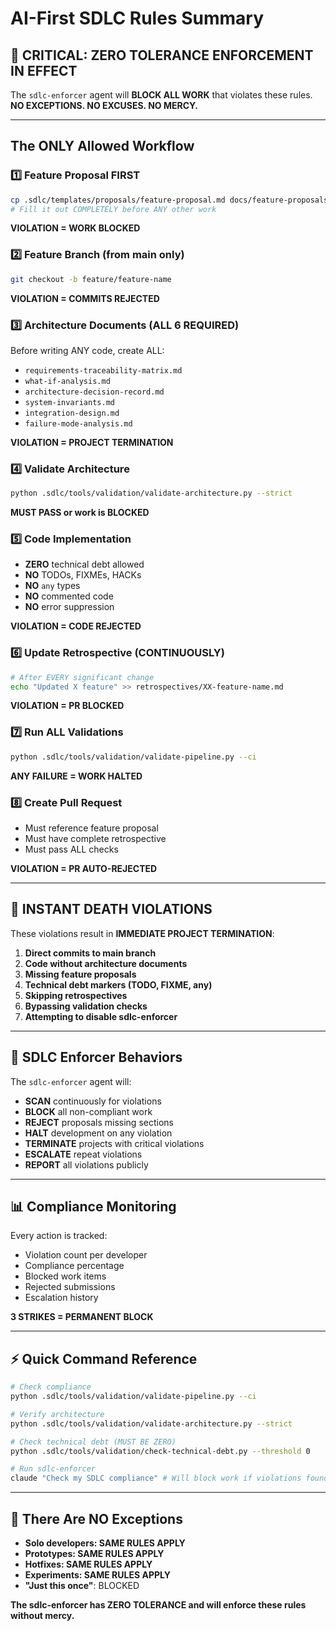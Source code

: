 # AI-First SDLC Rules Summary

## 🚨 CRITICAL: ZERO TOLERANCE ENFORCEMENT IN EFFECT

The `sdlc-enforcer` agent will **BLOCK ALL WORK** that violates these rules.
**NO EXCEPTIONS. NO EXCUSES. NO MERCY.**

---

## The ONLY Allowed Workflow

### 1️⃣ Feature Proposal FIRST
```bash
cp .sdlc/templates/proposals/feature-proposal.md docs/feature-proposals/XX-feature-name.md
# Fill it out COMPLETELY before ANY other work
```
**VIOLATION = WORK BLOCKED**

### 2️⃣ Feature Branch (from main only)
```bash
git checkout -b feature/feature-name
```
**VIOLATION = COMMITS REJECTED**

### 3️⃣ Architecture Documents (ALL 6 REQUIRED)
Before writing ANY code, create ALL:
- `requirements-traceability-matrix.md`
- `what-if-analysis.md`
- `architecture-decision-record.md`
- `system-invariants.md`
- `integration-design.md`
- `failure-mode-analysis.md`

**VIOLATION = PROJECT TERMINATION**

### 4️⃣ Validate Architecture
```bash
python .sdlc/tools/validation/validate-architecture.py --strict
```
**MUST PASS or work is BLOCKED**

### 5️⃣ Code Implementation
- **ZERO** technical debt allowed
- **NO** TODOs, FIXMEs, HACKs
- **NO** `any` types
- **NO** commented code
- **NO** error suppression

**VIOLATION = CODE REJECTED**

### 6️⃣ Update Retrospective (CONTINUOUSLY)
```bash
# After EVERY significant change
echo "Updated X feature" >> retrospectives/XX-feature-name.md
```
**VIOLATION = PR BLOCKED**

### 7️⃣ Run ALL Validations
```bash
python .sdlc/tools/validation/validate-pipeline.py --ci
```
**ANY FAILURE = WORK HALTED**

### 8️⃣ Create Pull Request
- Must reference feature proposal
- Must have complete retrospective
- Must pass ALL checks

**VIOLATION = PR AUTO-REJECTED**

---

## 🔴 INSTANT DEATH VIOLATIONS

These violations result in **IMMEDIATE PROJECT TERMINATION**:

1. **Direct commits to main branch**
2. **Code without architecture documents**
3. **Missing feature proposals**
4. **Technical debt markers (TODO, FIXME, any)**
5. **Skipping retrospectives**
6. **Bypassing validation checks**
7. **Attempting to disable sdlc-enforcer**

---

## 🤖 SDLC Enforcer Behaviors

The `sdlc-enforcer` agent will:
- **SCAN** continuously for violations
- **BLOCK** all non-compliant work
- **REJECT** proposals missing sections
- **HALT** development on any violation
- **TERMINATE** projects with critical violations
- **ESCALATE** repeat violations
- **REPORT** all violations publicly

---

## 📊 Compliance Monitoring

Every action is tracked:
- Violation count per developer
- Compliance percentage
- Blocked work items
- Rejected submissions
- Escalation history

**3 STRIKES = PERMANENT BLOCK**

---

## ⚡ Quick Command Reference

```bash
# Check compliance
python .sdlc/tools/validation/validate-pipeline.py --ci

# Verify architecture
python .sdlc/tools/validation/validate-architecture.py --strict

# Check technical debt (MUST BE ZERO)
python .sdlc/tools/validation/check-technical-debt.py --threshold 0

# Run sdlc-enforcer
claude "Check my SDLC compliance" # Will block work if violations found
```

---

## 🚫 There Are NO Exceptions

- **Solo developers: SAME RULES APPLY**
- **Prototypes: SAME RULES APPLY**
- **Hotfixes: SAME RULES APPLY**
- **Experiments: SAME RULES APPLY**
- **"Just this once"**: BLOCKED

**The sdlc-enforcer has ZERO TOLERANCE and will enforce these rules without mercy.**
